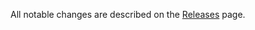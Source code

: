 All notable changes are described on the [Releases](https://github.com/oliviertassinari/react-goku-carousel/releases) page.

